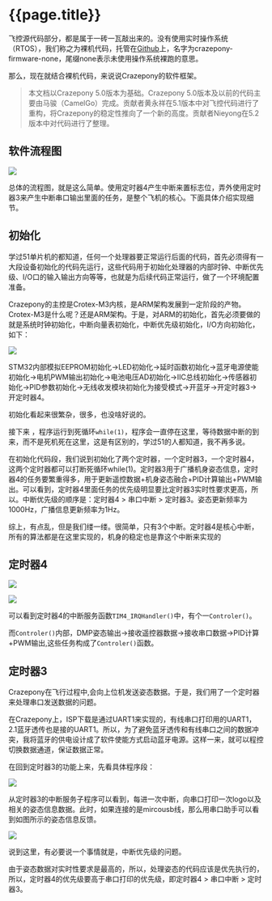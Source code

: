 
# {{page.title}}

飞控源代码部分，都是属于一砖一瓦敲出来的。没有使用实时操作系统（RTOS），我们称之为裸机代码，托管在[Github](https://github.com/Crazepony/crazepony-firmware-none)上，名字为crazepony-firmware-none，尾缀none表示未使用操作系统裸跑的意思。 

那么，现在就结合裸机代码，来说说Crazepony的软件框架。

> 本文档以Crazepony 5.0版本为基础。Crazepony 5.0版本及以前的代码主要由马骏（CamelGo）完成。贡献者黄永祥在5.1版本中对飞控代码进行了重构，将Crazepony的稳定性推向了一个新的高度。贡献者Nieyong在5.2版本中对代码进行了整理。

## 软件流程图

![](/assets/img/software-1.png)

总体的流程图，就是这么简单。使用定时器4产生中断来置标志位，弄外使用定时器3来产生中断串口输出里面的任务，是整个飞机的核心。下面具体介绍实现细节。

## 初始化

学过51单片机的都知道，任何一个处理器要正常运行后面的代码，首先必须得有一大段设备初始化的代码先运行，这些代码用于初始化处理器的内部时钟、中断优先级、I/O口的输入输出方向等等，也就是为后续代码正常运行，做了一个环境配置准备。

Crazepony的主控是Crotex-M3内核，是ARM架构发展到一定阶段的产物。Crotex-M3是什么呢？还是ARM架构。于是，对ARM的初始化，首先必须要做的就是系统时钟初始化，中断向量表初始化，中断优先级初始化，I/O方向初始化，如下：

![](/assets/img/software-2.png)

STM32内部模拟EEPROM初始化->LED初始化->延时函数初始化->蓝牙电源使能初始化->电机PWM输出初始化->电池电压AD初始化->IIC总线初始化->传感器初始化->PID参数初始化->无线收发模块初始化为接受模式->开蓝牙->开定时器3->开定时器4。

初始化看起来很繁杂，很多，也没啥好说的。

接下来 ，程序运行到死循环`while(1)`，程序会一直停在这里，等待数据中断的到来，而不是死机死在这里，这是有区别的，学过51的人都知道，我不再多说。

在初始化代码段，我们说到初始化了两个定时器，一个定时器3，一个定时器4，这两个定时器都可以打断死循环while(1)。定时器3用于广播机身姿态信息，定时器4的任务要繁重得多，用于更新遥控数据+机身姿态融合+PID计算输出+PWM输出。可以看到，定时器4里面任务的优先级明显要比定时器3实时性要求更高，所以。中断优先级的顺序是：定时器4 > 串口中断 > 定时器3。姿态更新频率为1000Hz，广播信息更新频率为1Hz。

综上，有点乱，但是我们缕一缕。很简单，只有3个中断。定时器4是核心中断，所有的算法都是在这里实现的，机身的稳定也是靠这个中断来实现的

## 定时器4

![](/assets/img/software-3.png)

![](/assets/img/software-4.png)

可以看到定时器4的中断服务函数`TIM4_IRQHandler()`中，有个一`Controler()`。

而`Controler()`内部，DMP姿态输出->接收遥控器数据->接收串口数据->PID计算+PWM输出,这些任务构成了`Controler()`函数。

## 定时器3
Crazepony在飞行过程中,会向上位机发送姿态数据。于是，我们用了一个定时器来处理串口发送数据的问题。

在Crazepony上，ISP下载是通过UART1来实现的，有线串口打印用的UART1，2.1蓝牙透传也是接的UART1。所以，为了避免蓝牙透传和有线串口之间的数据冲突，我将蓝牙的供电设计成了软件使能方式启动蓝牙电源。这样一来，就可以程控切换数据通道，保证数据正常。

在回到定时器3的功能上来，先看具体程序段：

![](/assets/img/software-5.png)

从定时器3的中断服务子程序可以看到，每进一次中断，向串口打印一次logo以及相关的姿态信息数据。此时，如果连接的是mircousb线，那么用串口助手可以看到如图所示的姿态信息反馈。


![](/assets/img/software-6.png)

说到这里，有必要说一个事情就是，中断优先级的问题。

由于姿态数据对实时性要求是最高的，所以，处理姿态的代码应该是优先执行的，所以，定时器4的优先级要高于串口打印的优先级，即定时器4 > 串口中断 > 定时器3。
